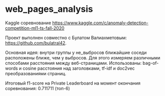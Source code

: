 # web_pages_analysis
Kaggle соревнование https://www.kaggle.com/c/anomaly-detection-competition-ml1-ts-fall-2020

Проект выполнен совместно с Булатом Валиахметовым: https://github.com/bulatral42.

Основная идея: внутри группы у не_выбросов ближайшие соседи расположены ближе, чем у выбросов. Для этого измеряем различными способами расстояния между веб-страницами. Использованы: bag-of-words и cosine расстояния над заголовками, tf-idf и doc2vec преобразованиями страниц.

Итоговый f1-score на Private Leaderboard на момент окончания соревнования: 0.711711 (топ-6)

